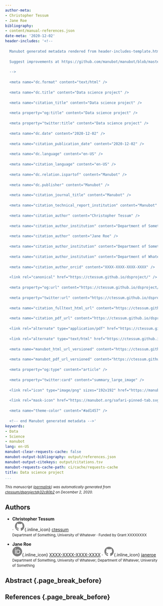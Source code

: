 ```yaml
---
author-meta:
- Christopher Tessum
- Jane Roe
bibliography:
- content/manual-references.json
date-meta: '2020-12-02'
header-includes: '<!--

  Manubot generated metadata rendered from header-includes-template.html.

  Suggest improvements at https://github.com/manubot/manubot/blob/master/manubot/process/header-includes-template.html

  -->

  <meta name="dc.format" content="text/html" />

  <meta name="dc.title" content="Data science project" />

  <meta name="citation_title" content="Data science project" />

  <meta property="og:title" content="Data science project" />

  <meta property="twitter:title" content="Data science project" />

  <meta name="dc.date" content="2020-12-02" />

  <meta name="citation_publication_date" content="2020-12-02" />

  <meta name="dc.language" content="en-US" />

  <meta name="citation_language" content="en-US" />

  <meta name="dc.relation.ispartof" content="Manubot" />

  <meta name="dc.publisher" content="Manubot" />

  <meta name="citation_journal_title" content="Manubot" />

  <meta name="citation_technical_report_institution" content="Manubot" />

  <meta name="citation_author" content="Christopher Tessum" />

  <meta name="citation_author_institution" content="Department of Something, University of Whatever" />

  <meta name="citation_author" content="Jane Roe" />

  <meta name="citation_author_institution" content="Department of Something, University of Whatever" />

  <meta name="citation_author_institution" content="Department of Whatever, University of Something" />

  <meta name="citation_author_orcid" content="XXXX-XXXX-XXXX-XXXX" />

  <link rel="canonical" href="https://ctessum.github.io/dsproject/" />

  <meta property="og:url" content="https://ctessum.github.io/dsproject/" />

  <meta property="twitter:url" content="https://ctessum.github.io/dsproject/" />

  <meta name="citation_fulltext_html_url" content="https://ctessum.github.io/dsproject/" />

  <meta name="citation_pdf_url" content="https://ctessum.github.io/dsproject/manuscript.pdf" />

  <link rel="alternate" type="application/pdf" href="https://ctessum.github.io/dsproject/manuscript.pdf" />

  <link rel="alternate" type="text/html" href="https://ctessum.github.io/dsproject/v/32c80b2fd72d785817a0b01c368b38dc7cddb4fc/" />

  <meta name="manubot_html_url_versioned" content="https://ctessum.github.io/dsproject/v/32c80b2fd72d785817a0b01c368b38dc7cddb4fc/" />

  <meta name="manubot_pdf_url_versioned" content="https://ctessum.github.io/dsproject/v/32c80b2fd72d785817a0b01c368b38dc7cddb4fc/manuscript.pdf" />

  <meta property="og:type" content="article" />

  <meta property="twitter:card" content="summary_large_image" />

  <link rel="icon" type="image/png" sizes="192x192" href="https://manubot.org/favicon-192x192.png" />

  <link rel="mask-icon" href="https://manubot.org/safari-pinned-tab.svg" color="#ad1457" />

  <meta name="theme-color" content="#ad1457" />

  <!-- end Manubot generated metadata -->'
keywords:
- Data
- Science
- manubot
lang: en-US
manubot-clear-requests-cache: false
manubot-output-bibliography: output/references.json
manubot-output-citekeys: output/citations.tsv
manubot-requests-cache-path: ci/cache/requests-cache
title: Data science project
...
```







<small><em>
This manuscript
([permalink](https://ctessum.github.io/dsproject/v/32c80b2fd72d785817a0b01c368b38dc7cddb4fc/))
was automatically generated
from [ctessum/dsproject@32c80b2](https://github.com/ctessum/dsproject/tree/32c80b2fd72d785817a0b01c368b38dc7cddb4fc)
on December 2, 2020.
</em></small>

## Authors



+ **Christopher Tessum**<br>
    · ![GitHub icon](images/github.svg){.inline_icon}
    [ctessum](https://github.com/ctessum)<br>
  <small>
     Department of Something, University of Whatever
     · Funded by Grant XXXXXXXX
  </small>

+ **Jane Roe**<br>
    ![ORCID icon](images/orcid.svg){.inline_icon}
    [XXXX-XXXX-XXXX-XXXX](https://orcid.org/XXXX-XXXX-XXXX-XXXX)
    · ![GitHub icon](images/github.svg){.inline_icon}
    [janeroe](https://github.com/janeroe)<br>
  <small>
     Department of Something, University of Whatever; Department of Whatever, University of Something
  </small>



## Abstract {.page_break_before}




## References {.page_break_before}

<!-- Explicitly insert bibliography here -->
<div id="refs"></div>

